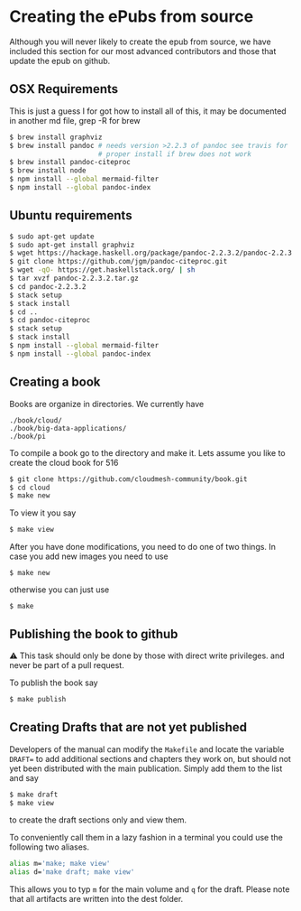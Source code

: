 # Creating the ePubs from source

Although you will never likely to create the epub from source, we have
included this section for our most advanced contributors and those
that update the epub on github.

## OSX Requirements

This is just a guess I for got how to install all of this, it may be
documented in another md file, grep -R for brew

```bash
$ brew install graphviz
$ brew install pandoc # needs version >2.2.3 of pandoc see travis for
                      # proper install if brew does not work
$ brew install pandoc-citeproc
$ brew install node
$ npm install --global mermaid-filter
$ npm install --global pandoc-index
```

## Ubuntu requirements

```bash
$ sudo apt-get update
$ sudo apt-get install graphviz
$ wget https://hackage.haskell.org/package/pandoc-2.2.3.2/pandoc-2.2.3.2.tar.gz
$ git clone https://github.com/jgm/pandoc-citeproc.git
$ wget -qO- https://get.haskellstack.org/ | sh
$ tar xvzf pandoc-2.2.3.2.tar.gz
$ cd pandoc-2.2.3.2
$ stack setup
$ stack install
$ cd ..
$ cd pandoc-citeproc
$ stack setup
$ stack install
$ npm install --global mermaid-filter
$ npm install --global pandoc-index
```

## Creating a book

Books are organize in directories. We currently have


    ./book/cloud/
    ./book/big-data-applications/
    ./book/pi


To compile a book go to the directory and make it. Lets assume you
like to create the cloud book for 516

```bash
$ git clone https://github.com/cloudmesh-community/book.git
$ cd cloud
$ make new
```

To view it you say

```bash
$ make view
```

After you have done modifications, you need to do one of two things. In case you add new images you need to use 

```
$ make new
```

otherwise you can just use 

```
$ make 
```


## Publishing the book to github

:warning: This task should only be done by those with direct write
privileges. and never be part of a pull request.

To publish the book say

```bash
$ make publish
```

## Creating Drafts that are not yet published

Developers of the manual can modify the `Makefile` and locate the
variable `DRAFT=` to add additional sections and chapters they work
on, but should not yet been distributed with the main publication.
Simply add them to the list and say

```bash
$ make draft
$ make view
```

to create the draft sections only and view them. 

To conveniently call them in a lazy fashion in a terminal you could
use the following two aliases.

```bash
alias m='make; make view'
alias d='make draft; make view'
```

This allows you to typ `m` for the main volume and `q` for the draft.
Please note that all artifacts are written into the dest folder.
